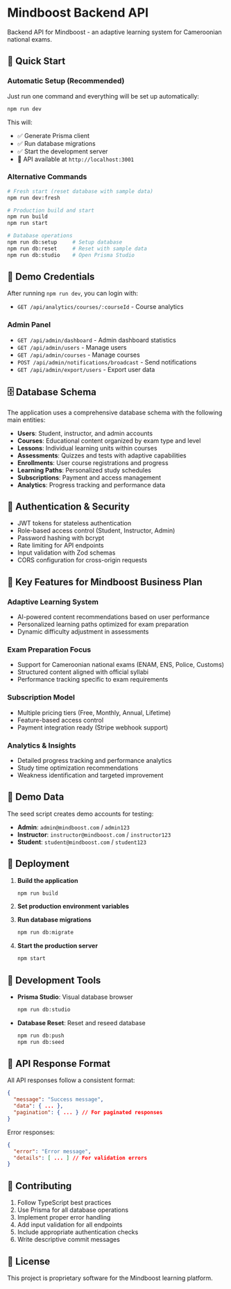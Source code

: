 # Mindboost Backend API

Backend API for Mindboost - an adaptive learning system for Cameroonian national exams.

## 🚀 Quick Start

### Automatic Setup (Recommended)

Just run one command and everything will be set up automatically:

```bash
npm run dev
```

This will:

- ✅ Generate Prisma client
- ✅ Run database migrations
- ✅ Start the development server
- 🎯 API available at `http://localhost:3001`

### Alternative Commands

```bash
# Fresh start (reset database with sample data)
npm run dev:fresh

# Production build and start
npm run build
npm run start

# Database operations
npm run db:setup     # Setup database
npm run db:reset     # Reset with sample data
npm run db:studio    # Open Prisma Studio
```

## 🔑 Demo Credentials

After running `npm run dev`, you can login with:

- `GET /api/analytics/courses/:courseId` - Course analytics

### Admin Panel

- `GET /api/admin/dashboard` - Admin dashboard statistics
- `GET /api/admin/users` - Manage users
- `GET /api/admin/courses` - Manage courses
- `POST /api/admin/notifications/broadcast` - Send notifications
- `GET /api/admin/export/users` - Export user data

## 🗄️ Database Schema

The application uses a comprehensive database schema with the following main entities:

- **Users**: Student, instructor, and admin accounts
- **Courses**: Educational content organized by exam type and level
- **Lessons**: Individual learning units within courses
- **Assessments**: Quizzes and tests with adaptive capabilities
- **Enrollments**: User course registrations and progress
- **Learning Paths**: Personalized study schedules
- **Subscriptions**: Payment and access management
- **Analytics**: Progress tracking and performance data

## 🔐 Authentication & Security

- JWT tokens for stateless authentication
- Role-based access control (Student, Instructor, Admin)
- Password hashing with bcrypt
- Rate limiting for API endpoints
- Input validation with Zod schemas
- CORS configuration for cross-origin requests

## 🎯 Key Features for Mindboost Business Plan

### Adaptive Learning System

- AI-powered content recommendations based on user performance
- Personalized learning paths optimized for exam preparation
- Dynamic difficulty adjustment in assessments

### Exam Preparation Focus

- Support for Cameroonian national exams (ENAM, ENS, Police, Customs)
- Structured content aligned with official syllabi
- Performance tracking specific to exam requirements

### Subscription Model

- Multiple pricing tiers (Free, Monthly, Annual, Lifetime)
- Feature-based access control
- Payment integration ready (Stripe webhook support)

### Analytics & Insights

- Detailed progress tracking and performance analytics
- Study time optimization recommendations
- Weakness identification and targeted improvement

## 🧪 Demo Data

The seed script creates demo accounts for testing:

- **Admin**: `admin@mindboost.com` / `admin123`
- **Instructor**: `instructor@mindboost.com` / `instructor123`
- **Student**: `student@mindboost.com` / `student123`

## 🚀 Deployment

1. **Build the application**

   ```bash
   npm run build
   ```

2. **Set production environment variables**

3. **Run database migrations**

   ```bash
   npm run db:migrate
   ```

4. **Start the production server**
   ```bash
   npm start
   ```

## 🔧 Development Tools

- **Prisma Studio**: Visual database browser

  ```bash
  npm run db:studio
  ```

- **Database Reset**: Reset and reseed database
  ```bash
  npm run db:push
  npm run db:seed
  ```

## 📝 API Response Format

All API responses follow a consistent format:

```json
{
  "message": "Success message",
  "data": { ... },
  "pagination": { ... } // For paginated responses
}
```

Error responses:

```json
{
  "error": "Error message",
  "details": [ ... ] // For validation errors
}
```

## 🤝 Contributing

1. Follow TypeScript best practices
2. Use Prisma for all database operations
3. Implement proper error handling
4. Add input validation for all endpoints
5. Include appropriate authentication checks
6. Write descriptive commit messages

## 📄 License

This project is proprietary software for the Mindboost learning platform.

